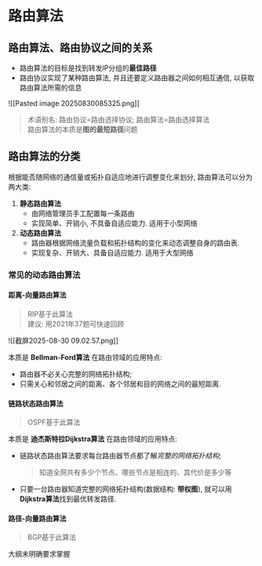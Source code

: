 # 路由算法
## 路由算法、路由协议之间的关系

- 路由算法的目标是找到转发IP分组的**最佳路径**
- 路由协议实现了某种路由算法, 并且还要定义路由器之间如何相互通信, 以获取路由算法所需的信息

![[Pasted image 20250830085325.png]]

> 术语别名: 路由协议=路由选择协议; 路由算法=路由选择算法 <BR>
> 路由算法的本质是**图的最短路径**问题

## 路由算法的分类

根据能否随网络的通信量或拓扑自适应地进行调整变化来划分, 路由算法可以分为两大类:

1. **静态路由算法**
   - 由网络管理员手工配置每一条路由
   - 实现简单、开销小, 不具备自适应能力. 适用于小型网络
2. **动态路由算法**
   - 路由器根据网络流量负载和拓扑结构的变化来动态调整自身的路由表.
   - 实现复杂、开销大、具备自适应能力. 适用于大型网络

### 常见的动态路由算法

#### 距离-向量路由算法

> RIP基于此算法 <BR>
> 建议: 用2021年37题可快速回顾

![[截屏2025-08-30 09.02.57.png]]

本质是 **Bellman-Ford算法** 在路由领域的应用特点:

- 路由器不必关心完整的网络拓扑结构;
- 只需关心和邻居之间的距离、各个邻居和目的网络之间的最短距离.

#### 链路状态路由算法

> OSPF基于此算法

本质是 **迪杰斯特拉Dijkstra算法** 在路由领域的应用特点:

- 链路状态路由算法要求每台路由器节点都了解*完整的网络拓扑结构*;
  > 知道全网共有多少个节点、哪些节点是相连的、其代价是多少等
- 只要一台路由器知道完整的网络拓扑结构(数据结构: **带权图**), 就可以用**Dijkstra算法**找到最优转发路径.

#### 路径-向量路由算法

> BGP基于此算法

大纲未明确要求掌握
